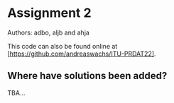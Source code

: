 # Assignment 2

Authors: adbo, aljb and ahja

This code can also be found online at [https://github.com/andreaswachs/ITU-PRDAT22].

## Where have solutions been added?

TBA...
